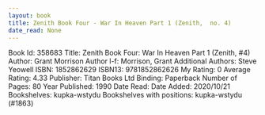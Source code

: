 ```yaml
---
layout: book
title: Zenith Book Four - War In Heaven Part 1 (Zenith,  no. 4)
date_read: None
---
```


Book Id: 358683
Title: Zenith Book Four: War In Heaven Part 1 (Zenith, #4)
Author: Grant Morrison
Author l-f: Morrison, Grant
Additional Authors: Steve Yeowell
ISBN: 1852862629
ISBN13: 9781852862626
My Rating: 0
Average Rating: 4.33
Publisher: Titan Books Ltd
Binding: Paperback
Number of Pages: 80
Year Published: 1990
Date Read: 
Date Added: 2020/10/21
Bookshelves: kupka-wstydu
Bookshelves with positions: kupka-wstydu (#1863)

